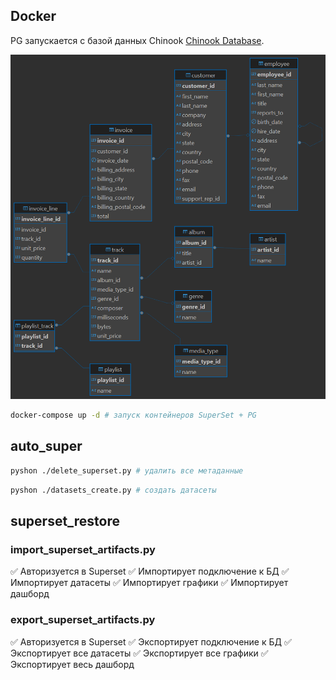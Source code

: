 ## Docker

PG запускается с базой данных Chinook [Chinook Database](https://github.com/lerocha/chinook-database).

![Схема базы данных Chinook](./chinook_serial.png)

```bash
docker-compose up -d # запуск контейнеров SuperSet + PG
```

## auto_super

```bash
pyshon ./delete_superset.py # удалить все метаданные
```

```bash
pyshon ./datasets_create.py # создать датасеты
```

## superset_restore

### import_superset_artifacts.py

✅ Авторизуется в Superset
✅ Импортирует подключение к БД
✅ Импортирует датасеты
✅ Импортирует графики
✅ Импортирует дашборд

### export_superset_artifacts.py

✅ Авторизуется в Superset
✅ Экспортирует подключение к БД
✅ Экспортирует все датасеты
✅ Экспортирует все графики
✅ Экспортирует весь дашборд
